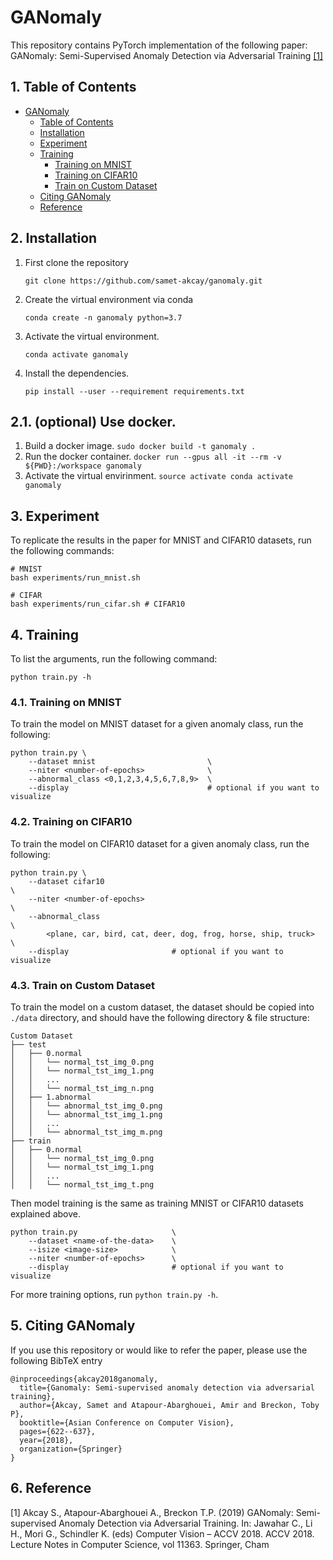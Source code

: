 # GANomaly

This repository contains PyTorch implementation of the following paper: GANomaly: Semi-Supervised Anomaly Detection via Adversarial Training [[1]](#reference)

##  1. Table of Contents
- [GANomaly](#ganomaly)
    - [Table of Contents](#table-of-contents)
    - [Installation](#installation)
    - [Experiment](#experiment)
    - [Training](#training)
        - [Training on MNIST](#training-on-mnist)
        - [Training on CIFAR10](#training-on-cifar10)
        - [Train on Custom Dataset](#train-on-custom-dataset)
    - [Citing GANomaly](#citing-ganomaly)
    - [Reference](#reference)


## 2. Installation
1. First clone the repository
   ```
   git clone https://github.com/samet-akcay/ganomaly.git
   ```
2. Create the virtual environment via conda
    ```
    conda create -n ganomaly python=3.7
    ```
3. Activate the virtual environment.
    ```
    conda activate ganomaly
    ```
3. Install the dependencies.
   ```
   pip install --user --requirement requirements.txt
   ```

## 2.1. (optional) Use docker.  
  1. Build a docker image.
    ```
    sudo docker build -t ganomaly .
    ```
  2. Run the docker container.
    ```
    docker run --gpus all -it --rm -v ${PWD}:/workspace ganomaly
    ```
  3. Activate the virtual envirinment.
    ```
    source activate
    conda activate ganomaly
    ```

## 3. Experiment
To replicate the results in the paper for MNIST and CIFAR10  datasets, run the following commands:

``` shell
# MNIST
bash experiments/run_mnist.sh

# CIFAR
bash experiments/run_cifar.sh # CIFAR10
```

## 4. Training
To list the arguments, run the following command:
```
python train.py -h
```

### 4.1. Training on MNIST
To train the model on MNIST dataset for a given anomaly class, run the following:

```
python train.py \
    --dataset mnist                         \
    --niter <number-of-epochs>              \
    --abnormal_class <0,1,2,3,4,5,6,7,8,9>  \
    --display                               # optional if you want to visualize     
```

### 4.2. Training on CIFAR10
To train the model on CIFAR10 dataset for a given anomaly class, run the following:

```
python train.py \
    --dataset cifar10                                                   \
    --niter <number-of-epochs>                                          \
    --abnormal_class                                                    \
        <plane, car, bird, cat, deer, dog, frog, horse, ship, truck>    \
    --display                       # optional if you want to visualize        
```

### 4.3. Train on Custom Dataset
To train the model on a custom dataset, the dataset should be copied into `./data` directory, and should have the following directory & file structure:

```
Custom Dataset
├── test
│   ├── 0.normal
│   │   └── normal_tst_img_0.png
│   │   └── normal_tst_img_1.png
│   │   ...
│   │   └── normal_tst_img_n.png
│   ├── 1.abnormal
│   │   └── abnormal_tst_img_0.png
│   │   └── abnormal_tst_img_1.png
│   │   ...
│   │   └── abnormal_tst_img_m.png
├── train
│   ├── 0.normal
│   │   └── normal_tst_img_0.png
│   │   └── normal_tst_img_1.png
│   │   ...
│   │   └── normal_tst_img_t.png

```

Then model training is the same as training MNIST or CIFAR10 datasets explained above.

```
python train.py                     \
    --dataset <name-of-the-data>    \
    --isize <image-size>            \
    --niter <number-of-epochs>      \
    --display                       # optional if you want to visualize
```

For more training options, run `python train.py -h`.

## 5. Citing GANomaly
If you use this repository or would like to refer the paper, please use the following BibTeX entry
```
@inproceedings{akcay2018ganomaly,
  title={Ganomaly: Semi-supervised anomaly detection via adversarial training},
  author={Akcay, Samet and Atapour-Abarghouei, Amir and Breckon, Toby P},
  booktitle={Asian Conference on Computer Vision},
  pages={622--637},
  year={2018},
  organization={Springer}
}
```

## 6. Reference
[1]  Akcay S., Atapour-Abarghouei A., Breckon T.P. (2019) GANomaly: Semi-supervised Anomaly Detection via Adversarial Training. In: Jawahar C., Li H., Mori G., Schindler K. (eds) Computer Vision – ACCV 2018. ACCV 2018. Lecture Notes in Computer Science, vol 11363. Springer, Cham
